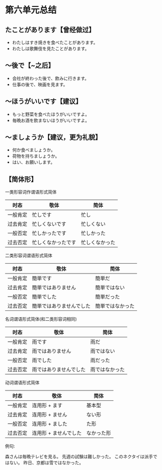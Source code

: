 # 第六单元总结

## たことがあります【曾经做过】

- わたしはすき焼きを食べたことがあります。
- わたしは歌舞伎を見たことがあります。

## ～後で【~之后】

- 会社が終わった後で、飲みに行きます。
- 仕事の後で、映画を見ます。

## ～ほうがいいです【建议】

- もっと野菜を食べたほうがいいですよ。
- 毎晩お酒を飲まないほうがいいですよ。

## ～ましょうか【建议，更为礼貌】

- 何か食べましょうか。
- 荷物を持ちましょうか。
- はい、お願いします。

## 【简体形】

一类形容词作谓语形式简体

| 时态     | 敬体               | 简体           |
| -------- | ------------------ | -------------- |
| 一般肯定 | 忙しです           | 忙し           |
| 过去肯定 | 忙しくないです     | 忙しくない     |
| 一般否定 | 忙しかったです     | 忙しかった     |
| 过去否定 | 忙しくなかったです | 忙しくなかった |

二类形容词谓语形式简体

| 时态     | 敬体                     | 简体             |
| -------- | ------------------------ | ---------------- |
| 一般肯定 | 簡単です                 | 簡単だ           |
| 过去肯定 | 簡単ではありません       | 簡単ではない     |
| 一般否定 | 簡単でした               | 簡単だった       |
| 过去否定 | 簡単ではありませんでした | 簡単ではなかった |

名词谓语形式简体(和二类形容词相同)

| 时态     | 敬体                   | 简体           |
| -------- | ---------------------- | -------------- |
| 一般肯定 | 雨です                 | 雨だ           |
| 过去肯定 | 雨ではありません       | 雨ではない     |
| 一般否定 | 雨でした               | 雨だった       |
| 过去否定 | 雨ではありませんでした | 雨ではなかった |

动词谓语形式简体

| 时态     | 敬体                  | 简体       |
| -------- | --------------------- | ---------- |
| 一般肯定 | 连用形 + ます         | 基本型     |
| 过去肯定 | 连用形 + ません       | ない形     |
| 一般否定 | 连用形 + ました       | た形       |
| 过去否定 | 连用形 + ませんでした | なかった形 |

例句:

森さんは毎晩テレビを見る。
先週の試験は難しかった。
このネクタイは派手ではない。
昨日、京都は雪ではなかった。
